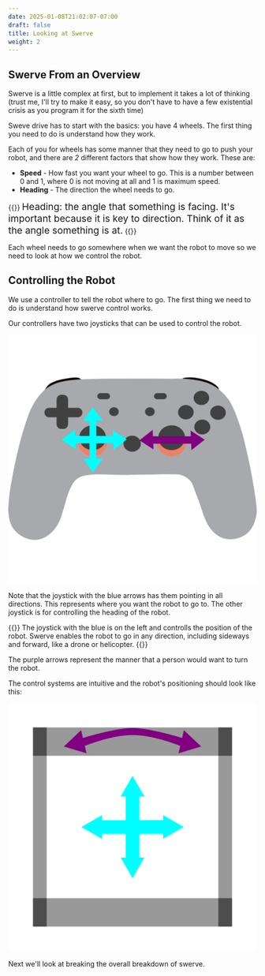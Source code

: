 ```yaml
---
date: 2025-01-08T21:02:07-07:00
draft: false
title: Looking at Swerve
weight: 2
---
```



## Swerve From an Overview

Swerve is a little complex at first, but to implement it takes a lot of thinking 
(trust me, I'll try to make it easy, so you don't have to have a few existential crisis as you program it for the sixth time)

Sweve drive has to start with the basics: you have 4 wheels. The first thing you need to do is understand how they work.

Each of you for wheels has some manner that they need to go to push your robot, and there are *2* different factors that show how they work. These are:

- **Speed** - How fast you want your wheel to go. This is a number between 0 and 1, where 0 is not moving at all and 1 is maximum speed.
- **Heading** - The direction the wheel needs to go.

{{<callout type="info">}}
<span style="font-size: 1.2rem;">Heading: the angle that something is facing. It's important because it is key to direction. Think of it as the angle something is at.</span>
{{</callout>}}

Each wheel needs to go somewhere when we want the robot to move so we need to look at how we control the robot.

## Controlling the Robot

We use a controller to tell the robot where to go. The first thing we need to do is understand how swerve control works. 

Our controllers have two joysticks that can be used to control the robot.

![Controller with arrows on image for examples](controllerEdited.png)

Note that the joystick with the blue arrows has them pointing in all directions. This represents where you want the robot to go to.
The other joystick is for controlling the heading of the robot.

{{<callout type="info">}}
The joystick with the blue is on the left and controlls the position of the robot. Swerve enables the robot to go in any direction, 
including sideways and forward, like a drone or helicopter.
{{</callout>}}

The purple arrows represent the manner that a person would want to turn the robot.

The control systems are intuitive and the robot's positioning should look like this:

![Robot with alignment of controls from previous image](robotControlDirections.png)

Next we'll look at breaking the overall breakdown of swerve.